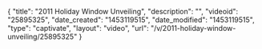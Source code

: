 {
    "title": "2011 Holiday Window Unveiling",
    "description": "",
    "videoid": "25895325",
    "date_created": "1453119515",
    "date_modified": "1453119515",
    "type": "captivate",
    "layout": "video",
    "url": "\/v\/2011-holiday-window-unveiling\/25895325"
}